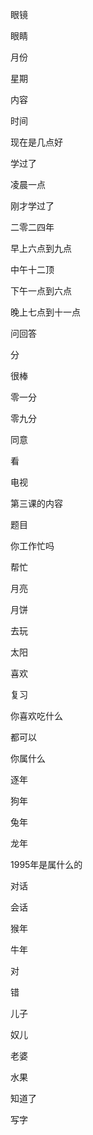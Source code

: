 
眼镜

眼睛

月份

星期

内容

时间

现在是几点好

学过了

凌晨一点

刚才学过了

二零二四年

早上六点到九点

中午十二顶

下午一点到六点

晚上七点到十一点

问回答

分

很棒

零一分

零九分

同意

看

电视

第三课的内容

题目

你工作忙吗

帮忙

月亮

月饼

去玩

太阳

喜欢

复习

你喜欢吃什么

都可以

你属什么

逐年

狗年

兔年

龙年

1995年是属什么的

对话

会话

猴年

牛年

对

错

儿子

奴儿

老婆

水果

知道了

写字

